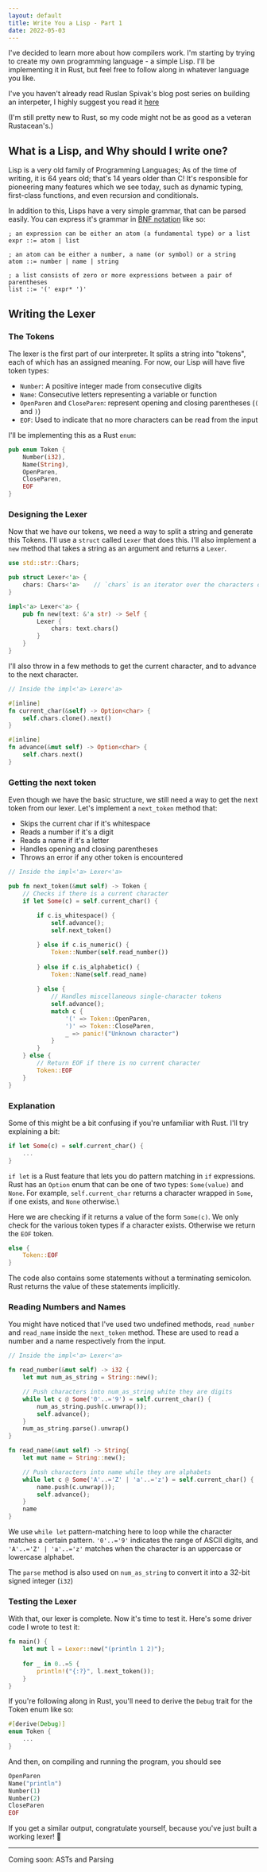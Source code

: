 ```yaml
---
layout: default
title: Write You a Lisp - Part 1
date: 2022-05-03
---
```


I've decided to learn more about how compilers work. I'm starting by trying to create
my own programming language - a simple Lisp. I'll be implementing it in Rust, but feel
free to follow along in whatever language you like.
<!--more-->

I've you haven't already read Ruslan Spivak's blog post series on building an interpeter,
I highly suggest you read it [here](https://ruslanspivak.com/lsbasi-part1/ "Ruslan Spivak - Let's Build a Simple Interpreter, Part 1")

(I'm still pretty new to Rust, so my code might not be as good as a veteran Rustacean's.)
## What is a Lisp, and Why should I write one?

Lisp is a very old family of Programming Languages; As of the time of writing, it is 64 years old; that's 14 years older than C! It's responsible for pioneering many features which we see today, such as dynamic typing, first-class functions, and even recursion and conditionals.

In addition to this, Lisps have a very simple grammar, that can be parsed easily. You can express it's grammar in [BNF notation](Ahttps://en.wikipedia.org/wiki/Backus–Naur_form) like so:

```bnf
; an expression can be either an atom (a fundamental type) or a list
expr ::= atom | list

; an atom can be either a number, a name (or symbol) or a string
atom ::= number | name | string

; a list consists of zero or more expressions between a pair of parentheses
list ::= '(' expr* ')'
```

## Writing the Lexer

### The Tokens

The lexer is the first part of our interpreter. It splits a string into "tokens", each of which has an assigned meaning. For now, our Lisp will have five token types:
 - `Number`: A positive integer made from consecutive digits
 - `Name`: Consecutive letters representing a variable or function
 - `OpenParen` and `CloseParen`: represent opening and closing parentheses (`(` and `)`)
 - `EOF`: Used to indicate that no more characters can be read from the input

I'll be implementing this as a Rust `enum`:
```rust
pub enum Token {
	Number(i32),
	Name(String),
	OpenParen,
	CloseParen,
	EOF
}
```

### Designing the Lexer

Now that we have our tokens, we need a way to split a string and generate this Tokens. I'll use a `struct` called `Lexer` that does this. I'll also implement a `new` method that takes a string as an argument and returns a `Lexer`.

```rust
use std::str::Chars;

pub struct Lexer<'a> {
	chars: Chars<'a>	// `chars` is an iterator over the characters of a string.
}

impl<'a> Lexer<'a> {
	pub fn new(text: &'a str) -> Self {
		Lexer {
			chars: text.chars()
		}
	}
}
```

I'll also throw in a few methods to get the current character, and to advance to the next character.

```rust
// Inside the impl<'a> Lexer<'a>

#[inline]
fn current_char(&self) -> Option<char> {
	self.chars.clone().next()
}

#[inline]
fn advance(&mut self) -> Option<char> {
	self.chars.next()
}
```

### Getting the next token

Even though we have the basic structure, we still need a way to get the next token from our lexer. Let's implement a `next_token` method that:
 - Skips the current char if it's whitespace
 - Reads a number if it's a digit
 - Reads a name if it's a letter
 - Handles opening and closing parentheses
 - Throws an error if any other token is encountered

```rust
// Inside the impl<'a> Lexer<'a>

pub fn next_token(&mut self) -> Token {
	// Checks if there is a current character
	if let Some(c) = self.current_char() {
	
		if c.is_whitespace() {
			self.advance();
			self.next_token()

		} else if c.is_numeric() {
			Token::Number(self.read_number())
		
		} else if c.is_alphabetic() {
			Token::Name(self.read_name)
			
		} else {
			// Handles miscellaneous single-character tokens
			self.advance();
			match c {
				'(' => Token::OpenParen,
				')' => Token::CloseParen,
				_ => panic!("Unknown character")
			}
		}
	} else {
		// Return EOF if there is no current character
		Token::EOF
	}
}
```

### Explanation

Some of this might be a bit confusing if you're unfamiliar with Rust. I'll try explaining a bit:

```rust
if let Some(c) = self.current_char() {
    ...
}
```

`if let` is a Rust feature that lets you do pattern matching in `if` expressions. Rust has an `Option` enum that can be one of two types: `Some(value)` and `None`. For example, `self.current_char`  returns a character wrapped in `Some`, if one exists, and `None` otherwise.\

Here we are checking if it returns a value of the form `Some(c)`. We only check for the various token types if a character exists. Otherwise we return the `EOF` token.

```rust
else {
	Token::EOF
}
```
The code also contains some statements without a terminating semicolon. Rust returns the value of these statements implicitly.

### Reading Numbers and Names

You might have noticed that I've used two undefined methods, `read_number` and `read_name` inside the `next_token` method. These are used to read a number and a name respectively from the input.

```rust
// Inside the impl<'a> Lexer<'a>

fn read_number(&mut self) -> i32 {
	let mut num_as_string = String::new();

	// Push characters into num_as_string white they are digits
	while let c @ Some('0'..='9') = self.current_char() {
		num_as_string.push(c.unwrap());
		self.advance();
	}
	num_as_string.parse().unwrap()
}

fn read_name(&mut self) -> String{
	let mut name = String::new();

	// Push characters into name while they are alphabets
	while let c @ Some('A'..='Z' | 'a'..='z') = self.current_char() {
		name.push(c.unwrap());
		self.advance();
	}
	name
}
```

We use `while let` pattern-matching here to loop while the character matches a certain pattern.
`'0'..='9'` indicates the range of ASCII digits, and `'A'..='Z' | 'a'..='z'` matches when the character is an uppercase or lowercase alphabet.

The `parse` method is also used on `num_as_string` to convert it into a 32-bit signed integer (`i32`)

### Testing the Lexer

With that, our lexer is complete. Now it's time to test it. Here's some driver code I wrote to test it:
```rust
fn main() {
	let mut l = Lexer::new("(println 1 2)");
	
	for _ in 0..=5 {
		println!("{:?}", l.next_token());
	}
}
```

If you're following along in Rust, you'll need to derive the `Debug` trait for the Token enum like so:
```rust
#[derive(Debug)]
enum Token {
	...
}
```

And then, on compiling and running the program, you should see
```rust
OpenParen
Name("println")
Number(1)
Number(2)
CloseParen
EOF
```

If you get a similar output, congratulate yourself, because you've just built a working lexer! 🥳

---

Coming soon: ASTs and Parsing